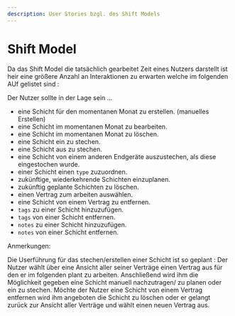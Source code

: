 ```yaml
---
description: User Stories bzgl. des Shift Models
---
```


# Shift Model

Da das Shift Model die tatsächlich gearbeitet Zeit eines Nutzers darstellt ist heir eine größere Anzahl an Interaktionen
zu erwarten welche im folgenden AUf gelistet sind :

Der Nutzer sollte in der Lage sein ...

* eine Schicht für den momentanen Monat zu erstellen. (manuelles Erstellen)
* eine Schicht im momentanen Monat zu bearbeiten.
* eine Schicht im momentanen Monat zu löschen.
* eine Schicht ein zu stechen.
* eine Schicht aus zu stechen.
* eine Schicht von einem anderen Endgeräte auszustechen, als diese eingestochen wurde.
* einer Schicht einen `type` zuzuordnen.
* zukünftige, wiederkehrende Schichten einzuplanen.
* zukünftig geplante Schichten zu löschen.
* einen Vertrag zum arbeiten auswählen.
* eine Schicht von einem Vertrag zu entfernen.
* `tags` zu einer Schicht hinzuzufügen.
* `tags` von einer Schicht entfernen.
* `notes` zu einer Schicht hinzuzufügen.
* `notes` von einer Schicht entfernen.


Anmerkungen:

Die Userführung für das stechen/erstellen einer Schicht ist so geplant : 
Der Nutzer wählt über eine Ansicht aller seiner Verträge einen Vertrag aus für den er im folgenden plant zu arbeiten.
Anschließend wird ihm die Möglichkeit gegeben eine Schicht manuell nachzutragen/ zu planen oder ein zu stechen. Möchte
der Nutzer eine Schicht von einem Vertrag entfernen wird ihm angeboten die Schicht zu löschen oder er gelangt zurück zur
Ansicht aller Verträge und wählt einen neuen Vertrag aus.

